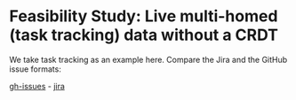 # Feasibility Study: Live multi-homed (task tracking) data without a CRDT

We take task tracking as an example here. Compare the Jira and the GitHub issue formats:

[gh-issues](https://docs.github.com/en/rest/issues/issues?apiVersion=2022-11-28) - [jira](https://developer.atlassian.com/cloud/jira/platform/rest/v3/api-group-issues/#api-rest-api-3-issue-issueidorkey-get)
